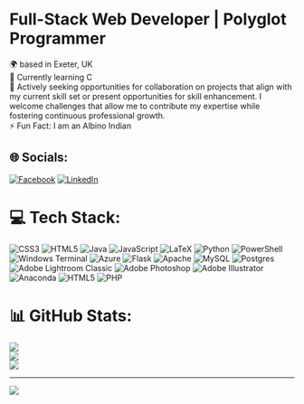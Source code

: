 # Full-Stack Web Developer | Polyglot Programmer
🌍 based in Exeter, UK<br>🌱 Currently learning C<br>👯 Actively seeking opportunities for collaboration on projects that align with my current skill set or present opportunities for skill enhancement. I welcome challenges that allow me to contribute my expertise while fostering continuous professional growth.<br>⚡ Fun Fact: I am an Albino Indian


## 🌐 Socials:
[![Facebook](https://img.shields.io/badge/Facebook-%231877F2.svg?logo=Facebook&logoColor=white)](https://facebook.com/rahul.somani2004) [![LinkedIn](https://img.shields.io/badge/LinkedIn-%230077B5.svg?logo=linkedin&logoColor=white)](https://linkedin.com/in/rahul-pawan-somani) 

# 💻 Tech Stack:
![CSS3](https://img.shields.io/badge/css3-%231572B6.svg?style=flat&logo=css3&logoColor=white) ![HTML5](https://img.shields.io/badge/html5-%23E34F26.svg?style=flat&logo=html5&logoColor=white) ![Java](https://img.shields.io/badge/java-%23ED8B00.svg?style=flat&logo=openjdk&logoColor=white) ![JavaScript](https://img.shields.io/badge/javascript-%23323330.svg?style=flat&logo=javascript&logoColor=%23F7DF1E) ![LaTeX](https://img.shields.io/badge/latex-%23008080.svg?style=flat&logo=latex&logoColor=white) ![Python](https://img.shields.io/badge/python-3670A0?style=flat&logo=python&logoColor=ffdd54) ![PowerShell](https://img.shields.io/badge/PowerShell-%235391FE.svg?style=flat&logo=powershell&logoColor=white) ![Windows Terminal](https://img.shields.io/badge/Windows%20Terminal-%234D4D4D.svg?style=flat&logo=windows-terminal&logoColor=white) ![Azure](https://img.shields.io/badge/azure-%230072C6.svg?style=flat&logo=microsoftazure&logoColor=white) ![Flask](https://img.shields.io/badge/flask-%23000.svg?style=flat&logo=flask&logoColor=white) ![Apache](https://img.shields.io/badge/apache-%23D42029.svg?style=flat&logo=apache&logoColor=white) ![MySQL](https://img.shields.io/badge/mysql-%2300000f.svg?style=flat&logo=mysql&logoColor=white) ![Postgres](https://img.shields.io/badge/postgres-%23316192.svg?style=flat&logo=postgresql&logoColor=white) ![Adobe Lightroom Classic](https://img.shields.io/badge/Adobe%20Lightroom%20Classic-31A8FF.svg?style=flat&logo=Adobe%20Lightroom%20Classic&logoColor=white) ![Adobe Photoshop](https://img.shields.io/badge/adobe%20photoshop-%2331A8FF.svg?style=flat&logo=adobe%20photoshop&logoColor=white) ![Adobe Illustrator](https://img.shields.io/badge/adobe%20illustrator-%23FF9A00.svg?style=flat&logo=adobe%20illustrator&logoColor=white) ![Anaconda](https://img.shields.io/badge/Anaconda-%2344A833.svg?style=flat&logo=anaconda&logoColor=white) ![HTML5](https://img.shields.io/badge/html5-%23E34F26.svg?style=flat&logo=html5&logoColor=white) ![PHP](https://img.shields.io/badge/php-%23777BB4.svg?style=flat&logo=php&logoColor=white)
# 📊 GitHub Stats:
![](https://github-readme-stats.vercel.app/api?username=rahul-pawan-somani&theme=shades-of-purple&hide_border=true&include_all_commits=false&count_private=true)<br/>
![](https://github-readme-streak-stats.herokuapp.com/?user=rahul-pawan-somani&theme=shades-of-purple&hide_border=true)<br/>
![](https://github-readme-stats.vercel.app/api/top-langs/?username=rahul-pawan-somani&theme=shades-of-purple&hide_border=true&include_all_commits=false&count_private=true&layout=compact)

---
[![](https://visitcount.itsvg.in/api?id=rahul-pawan-somani&icon=0&color=0)](https://visitcount.itsvg.in)

<!-- Proudly created with GPRM ( https://gprm.itsvg.in ) -->
